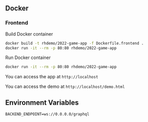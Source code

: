## Docker

### Frontend

Build Docker container

```bash
docker build -t rhdemo/2022-game-app -f Dockerfile.frontend .
docker run -it --rm -p 80:80 rhdemo/2022-game-app
```

Run Docker container

```bash
docker run -it --rm -p 80:80 rhdemo/2022-game-app
```

You can access the app at `http://localhost`

You can access the demo at `http://localhost/demo.html`

## Environment Variables

```
BACKEND_ENDPOINT=ws://0.0.0.0/graphql
```